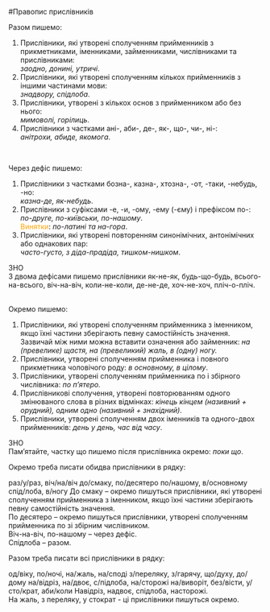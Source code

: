 #Правопис прислiвникiв

<span class="p1">Разом пишемо:</span>
1. Прислiвники, якi утворенi сполученням прийменникiв з прикметниками, iменниками, займенниками, числiвниками та прислiвниками:<br><i>заодно, донинi, утричi</i>.
2. Прислiвники, якi утворенi сполученням кiлькох прийменникiв з iншими частинами мови:<br><i>знадвору, спiдлоба</i>.
3. Прислiвники, утворенi з кiлькох основ з прийменником або без нього:<br><i>мимоволi, горiлиць</i>.
4. Прислiвники з частками <span class="p1">анi-</span>, <span class="p1">аби-</span>, <span class="p1">де-</span>, <span class="p1">як-</span>, <span class="p1">що-</span>, <span class="p1">чи-</span>, <span class="p1">нi-</span>:<br><i>анiтрохи, абиде, якомога</i>.

<br>

<span class="p1">Через дефiс пишемо:</span>
1. Прислiвники з частками <span class="p1">бозна-</span>, <span class="p1">казна-</span>, <span class="p1">хтозна-</span>, <span class="p1">-от</span>, <span class="p1">-таки</span>, <span class="p1">-небудь</span>, <span class="p1">-но</span>:<br><i>казна-де, як-небудь</i>.
2. Прислiвники з суфiксами <span class="p1">-е</span>, <span class="p1">-и</span>, <span class="p1">-ому</span>, <span class="p1">-ему</span> (<span class="p1">-єму</span>) i префiксом <span class="p1">по-</span>:<br><i>по-друге, по-київськи, по-нашому</i>.<br>
<font color="orange">Винятки</font>: <i>по-латинi та на-гора</i>.
3. Прислiвники, якi утворенi повторенням синонiмiчних, антонiмiчних або однакових пар:<br><i>часто-густо, з дiда-прадiда, тишком-нишком</i>.



<div class="add-zno">
<span class="add">ЗНО</span>
<div class="add-text">
З двома дефiсами пишемо прислiвники <span class="p1">як-не-як</span>, <span class="p1">будь-що-будь</span>, <span class="p1">всього-на-всього</span>, <span class="p1">вiч-на-вiч</span>, <span class="p1">коли-не-коли</span>, <span class="p1">де-не-де</span>, <span class="p1">хоч-не-хоч</span>, <span class="p1">плiч-о-плiч</span>.
</div>
<br>





<span class="p1">Окремо пишемо:</span><br>
1.  Прислiвники, якi утворенi сполученням прийменника з iменником, якщо їхнi частини зберiгають певну самостiйнiсть значення. Зазвичай мiж ними можна вставити означення або займенник: <i>на (превелике) щастя, на (превеликий) жаль, в (одну) ногу.</i><br>
2.  Прислiвники, утворенi сполученням прийменника i повного прикметника чоловiчого роду: <i>в основному, в цiлому</i>.<br>
3.  Прислiвники, утворенi сполученням прийменника по i збiрного числiвника: <i>по п’ятеро.</i><br>
4.  Прислiвниковi сполучення, утворенi повторюванням одного змiнюваного слова в рiзних вiдмiнках: <i>кiнець кiнцем (називний + орудний), одним одно (називний + знахiдний)</i>.<br>
5.  Прислiвники, утворенi сполученням двох iменникiв та одного-двох прийменникiв: <i>день у день, час вiд часу</i>.



<div class="add-zno">
<span class="add">ЗНО</span>
<div class="add-text">
Пам’ятайте, частку що пишемо пiсля прислiвника окремо: <i>поки що</i>.
</div>
</div>



<quiz> 
    <question>
       <p>Окремо треба писати обидва прислівники в рядку:</p>
           <answer>раз/у/раз, віч/на/віч</answer>
           <answer correct>до/смаку, по/десятеро</answer>
           <answer>по/нашому, в/основному</answer>
           <answer>спід/лоба, в/ногу</answer>
      <explanation>
До смаку – окремо пишуться прислівники, які утворені сполученням прийменника з іменником, якщо їхні частини зберігають певну самостійність значення.<br>
По десятеро – окремо пишуться прислівники, утворені сполученням прийменника по зі збірним числівником.<br>
Віч-на-віч, по-нашому – через дефіс.<br>
Спідлоба – разом.
 </explanation>
    </question>
</quiz> 


<quiz> 
    <question>
       <p>Разом треба писати всі прислівники в рядку:</p>
           <answer>од/віку, по/ночі, на/жаль, на/споді</answer>
           <answer>з/переляку, з/гарячу, що/духу, до/дому</answer>
           <answer correct>на/відріз, на/двоє, с/підлоба, на/сторожі</answer>
           <answer>на/виворіт, без/вісти, у/сто/крат, аби/коли</answer>
      <explanation>
Навідріз, надвоє, спідлоба, насторожі.<br>
На жаль, з переляку, у стократ - ці прислівники пишуться окремо. 
</explanation>
    </question>
</quiz> 

